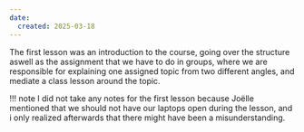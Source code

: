 ```yaml
---
date:
  created: 2025-03-18
---
```


The first lesson was an introduction to the course, going over the structure aswell as the assignment that we have to do in groups, where we are responsible for explaining one assigned topic from two different angles, and mediate a class lesson around the topic.

!!! note 
    I did not take any notes for the first lesson because Joëlle mentioned that we should not have our laptops open during the lesson, and i only realized afterwards that there might have been a misunderstanding.